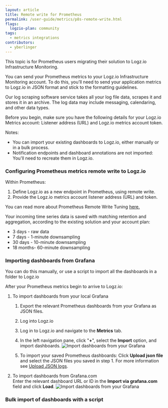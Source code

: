 ```yaml
---
layout: article
title: Remote write for Prometheus 
permalink: /user-guide/metrics/p8s-remote-write.html
flags:
  logzio-plan: community
tags:
  - metrics integrations
contributors:
  - yberlinger
---
```

This topic is for Prometheus users migrating their solution to Logz.io Infrastructure Monitoring.

You can send your Prometheus metrics to your Logz.io Infrastructure Monitoring account.
To do this, you’ll need to send your application metrics to Logz.io in JSON format and stick to the formatting guidelines.

Our log scraping software service takes all your log file data, scrapes it and stores it in an archive. The log data may include messaging, calendaring, and other data types. 

Before you begin, make sure you have the following details for your Logz.io Metrics account: Listener address (URL) and Logz.io metrics account token.

Notes: 

* You can import your existing dashboards to Logz.io, either manually or in a bulk process.
* Notification endpoints and dashboard annotations are not imported: You'll need to recreate them in Logz.io.


### Configuring Prometheus metrics remote write to Logz.io

Within Prometheus:

1. Define Logz.io as a new endpoint in Prometheus, using remote write.
2. Provide the Logz.io metrics account listener address (URL) and token.

You can read more about Prometheus Remote Write Tuning [here.](https://prometheus.io/docs/practices/remote_write/) <i class="fas fa-external-link-alt"></i>


Your incoming time series data is saved with matching retention and aggregation, according to the existing solution and your account plan:

  - 3 days - raw data
  - 7 days - 1-minute downsampling
  - 30 days - 10-minute downsampling
  - 18 months- 60-minute downsampling


### Importing dashboards from Grafana
You can do this manually, or use a script to import all the dashboards in a folder to Logz.io

After your Prometheus metrics begin to arrive to Logz.io:  

1. To import dashboards from your local Grafana 
    1. Export the relevant Prometheus dashboards from your Grafana as JSON files.
    2. Log into Logz.io 

    3. Log in to Logz.io and navigate to the **Metrics** tab.

    4. In the left navigation pane, click  "**+**", select the **Import** option, and import dashboards.
  ![Import dashboards from your Grafana](https://dytvr9ot2sszz.cloudfront.net/logz-docs/grafana/p8simport-option1.png)

    5. To import your saved Prometheus dashboards: Click **Upload json file** and select the JSON files you saved in step 1. 
        For more information see [Upload JSON logs]({{site.baseurl}}/user-guide/shipping/log-sources/json-uploads.html). 

2. To import dashboards from Grafana.com    
    Enter the relevant dashboard URL or ID in the **Import via grafana.com** field and click **Load**.  ![Import dashboards from your Grafana](https://dytvr9ot2sszz.cloudfront.net/logz-docs/grafana/p8simport-dashbd.png)

### Bulk import of dashboards with a script 
